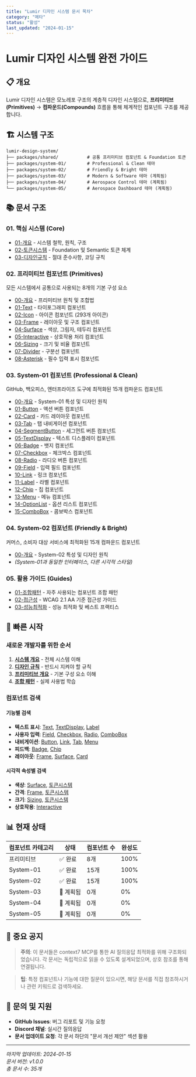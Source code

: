 ```yaml
---
title: "Lumir 디자인 시스템 문서 목차"
category: "메타"
status: "활성"
last_updated: "2024-01-15"
---
```


# Lumir 디자인 시스템 완전 가이드

## 📋 개요

Lumir 디자인 시스템은 모노레포 구조의 계층적 디자인 시스템으로, **프리미티브(Primitives)** → **컴파운드(Compounds)** 흐름을 통해 체계적인 컴포넌트 구조를 제공합니다.

## 🏗 시스템 구조

```
lumir-design-system/
├── packages/shared/           # 공통 프리미티브 컴포넌트 & Foundation 토큰
├── packages/system-01/        # Professional & Clean 테마
├── packages/system-02/        # Friendly & Bright 테마
├── packages/system-03/        # Modern & Software 테마 (계획됨)
├── packages/system-04/        # Aerospace Control 테마 (계획됨)
└── packages/system-05/        # Aerospace Dashboard 테마 (계획됨)
```

## 📚 문서 구조

### 01. 핵심 시스템 (Core)
- [01-개요](./01-core/01-개요.md) - 시스템 철학, 원칙, 구조
- [02-토큰시스템](./01-core/02-토큰시스템.md) - Foundation 및 Semantic 토큰 체계
- [03-디자인규칙](./01-core/03-디자인규칙.md) - 절대 준수사항, 코딩 규칙

### 02. 프리미티브 컴포넌트 (Primitives)
모든 시스템에서 공통으로 사용되는 8개의 기본 구성 요소

- [00-개요](./02-primitives/00-개요.md) - 프리미티브 원칙 및 조합법
- [01-Text](./02-primitives/01-Text.md) - 타이포그래피 컴포넌트
- [02-Icon](./02-primitives/02-Icon.md) - 아이콘 컴포넌트 (293개 아이콘)
- [03-Frame](./02-primitives/03-Frame.md) - 레이아웃 및 구조 컴포넌트
- [04-Surface](./02-primitives/04-Surface.md) - 색상, 그림자, 테두리 컴포넌트
- [05-Interactive](./02-primitives/05-Interactive.md) - 상호작용 처리 컴포넌트
- [06-Sizing](./02-primitives/06-Sizing.md) - 크기 및 비율 컴포넌트
- [07-Divider](./02-primitives/07-Divider.md) - 구분선 컴포넌트
- [08-Asterisk](./02-primitives/08-Asterisk.md) - 필수 입력 표시 컴포넌트

### 03. System-01 컴포넌트 (Professional & Clean)
GitHub, 백오피스, 엔터프라이즈 도구에 최적화된 15개 컴파운드 컴포넌트

- [00-개요](./03-system-01/00-개요.md) - System-01 특성 및 디자인 원칙
- [01-Button](./03-system-01/01-Button.md) - 액션 버튼 컴포넌트
- [02-Card](./03-system-01/02-Card.md) - 카드 레이아웃 컴포넌트
- [03-Tab](./03-system-01/03-Tab.md) - 탭 내비게이션 컴포넌트
- [04-SegmentButton](./03-system-01/04-SegmentButton.md) - 세그먼트 버튼 컴포넌트
- [05-TextDisplay](./03-system-01/05-TextDisplay.md) - 텍스트 디스플레이 컴포넌트
- [06-Badge](./03-system-01/06-Badge.md) - 뱃지 컴포넌트
- [07-Checkbox](./03-system-01/07-Checkbox.md) - 체크박스 컴포넌트
- [08-Radio](./03-system-01/08-Radio.md) - 라디오 버튼 컴포넌트
- [09-Field](./03-system-01/09-Field.md) - 입력 필드 컴포넌트
- [10-Link](./03-system-01/10-Link.md) - 링크 컴포넌트
- [11-Label](./03-system-01/11-Label.md) - 라벨 컴포넌트
- [12-Chip](./03-system-01/12-Chip.md) - 칩 컴포넌트
- [13-Menu](./03-system-01/13-Menu.md) - 메뉴 컴포넌트
- [14-OptionList](./03-system-01/14-OptionList.md) - 옵션 리스트 컴포넌트
- [15-ComboBox](./03-system-01/15-ComboBox.md) - 콤보박스 컴포넌트

### 04. System-02 컴포넌트 (Friendly & Bright)
커머스, 소비자 대상 서비스에 최적화된 15개 컴파운드 컴포넌트

- [00-개요](./04-system-02/00-개요.md) - System-02 특성 및 디자인 원칙
- *(System-01과 동일한 인터페이스, 다른 시각적 스타일)*

### 05. 활용 가이드 (Guides)
- [01-조합패턴](./05-guides/01-조합패턴.md) - 자주 사용되는 컴포넌트 조합 패턴
- [02-접근성](./05-guides/02-접근성.md) - WCAG 2.1 AA 기준 접근성 가이드
- [03-성능최적화](./05-guides/03-성능최적화.md) - 성능 최적화 및 베스트 프랙티스

## 🎯 빠른 시작

### 새로운 개발자를 위한 순서

1. **[시스템 개요](./01-core/01-개요.md)** - 전체 시스템 이해
2. **[디자인 규칙](./01-core/03-디자인규칙.md)** - 반드시 지켜야 할 규칙
3. **[프리미티브 개요](./02-primitives/00-개요.md)** - 기본 구성 요소 이해
4. **[조합 패턴](./05-guides/01-조합패턴.md)** - 실제 사용법 학습

### 컴포넌트 검색

#### 기능별 검색
- **텍스트 표시**: [Text](./02-primitives/01-Text.md), [TextDisplay](./03-system-01/05-TextDisplay.md), [Label](./03-system-01/11-Label.md)
- **사용자 입력**: [Field](./03-system-01/09-Field.md), [Checkbox](./03-system-01/07-Checkbox.md), [Radio](./03-system-01/08-Radio.md), [ComboBox](./03-system-01/15-ComboBox.md)
- **내비게이션**: [Button](./03-system-01/01-Button.md), [Link](./03-system-01/10-Link.md), [Tab](./03-system-01/03-Tab.md), [Menu](./03-system-01/13-Menu.md)
- **피드백**: [Badge](./03-system-01/06-Badge.md), [Chip](./03-system-01/12-Chip.md)
- **레이아웃**: [Frame](./02-primitives/03-Frame.md), [Surface](./02-primitives/04-Surface.md), [Card](./03-system-01/02-Card.md)

#### 시각적 속성별 검색
- **색상**: [Surface](./02-primitives/04-Surface.md), [토큰시스템](./01-core/02-토큰시스템.md)
- **간격**: [Frame](./02-primitives/03-Frame.md), [토큰시스템](./01-core/02-토큰시스템.md)
- **크기**: [Sizing](./02-primitives/06-Sizing.md), [토큰시스템](./01-core/02-토큰시스템.md)
- **상호작용**: [Interactive](./02-primitives/05-Interactive.md)

## 📊 현재 상태

| 컴포넌트 카테고리 | 상태 | 컴포넌트 수 | 완성도 |
|------------------|------|-----------|-------|
| 프리미티브 | ✅ 완료 | 8개 | 100% |
| System-01 | ✅ 완료 | 15개 | 100% |
| System-02 | ✅ 완료 | 15개 | 100% |
| System-03 | 🔄 계획됨 | 0개 | 0% |
| System-04 | 🔄 계획됨 | 0개 | 0% |
| System-05 | 🔄 계획됨 | 0개 | 0% |

## 🚨 중요 공지

> **주의**: 이 문서들은 context7 MCP를 통한 AI 질의응답 최적화를 위해 구조화되었습니다. 각 문서는 독립적으로 읽을 수 있도록 설계되었으며, 상호 참조를 통해 연결됩니다.

> **팁**: 특정 컴포넌트나 기능에 대한 질문이 있으시면, 해당 문서를 직접 참조하시거나 관련 키워드로 검색하세요.

## 📱 문의 및 지원

- **GitHub Issues**: 버그 리포트 및 기능 요청
- **Discord 채널**: 실시간 질의응답
- **문서 업데이트 요청**: 각 문서 하단의 "문서 개선 제안" 섹션 활용

---

*마지막 업데이트: 2024-01-15*  
*문서 버전: v1.0.0*  
*총 문서 수: 35개* 
